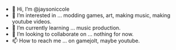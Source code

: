 - 👋 Hi, I’m @jaysoniccole
- 👀 I’m interested in ... modding games, art, making music, making youtube videos.
- 🌱 I’m currently learning ... music production.
- 💞️ I’m looking to collaborate on ... nothing for now.
- 📫 How to reach me ... on gamejolt, maybe youtube.

<!---
jaysoniccole/jaysoniccole is a ✨ special ✨ repository because its `README.md` (this file) appears on your GitHub profile.
You can click the Preview link to take a look at your changes.
--->
